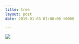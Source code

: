 ```yaml
---
title: tree
layout: post
date: 2019-01-03 07:00:00 +0000

---
```

![]({{site.baseurl}}/assets/images/FUJI0998.JPG)